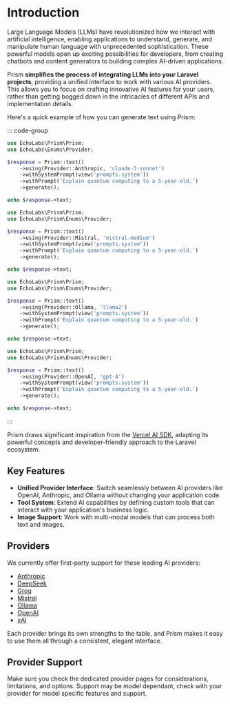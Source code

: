 <script setup>
import ProviderSupport from '../components/ProviderSupport.vue'
</script>

# Introduction

Large Language Models (LLMs) have revolutionized how we interact with artificial intelligence, enabling applications to understand, generate, and manipulate human language with unprecedented sophistication. These powerful models open up exciting possibilities for developers, from creating chatbots and content generators to building complex AI-driven applications.

Prism **simplifies the process of integrating LLMs into your Laravel projects**, providing a unified interface to work with various AI providers. This allows you to focus on crafting innovative AI features for your users, rather than getting bogged down in the intricacies of different APIs and implementation details.

Here's a quick example of how you can generate text using Prism:

::: code-group
```php [Anthropic]
use EchoLabs\Prism\Prism;
use EchoLabs\Enums\Provider;

$response = Prism::text()
    ->using(Provider::Anthropic, 'claude-3-sonnet')
    ->withSystemPrompt(view('prompts.system'))
    ->withPrompt('Explain quantum computing to a 5-year-old.')
    ->generate();

echo $response->text;
```

```php [Mistral]
use EchoLabs\Prism\Prism;
use EchoLabs\Prism\Enums\Provider;

$response = Prism::text()
    ->using(Provider::Mistral, 'mistral-medium')
    ->withSystemPrompt(view('prompts.system'))
    ->withPrompt('Explain quantum computing to a 5-year-old.')
    ->generate();

echo $response->text;
```

```php [Ollama]
use EchoLabs\Prism\Prism;
use EchoLabs\Prism\Enums\Provider;

$response = Prism::text()
    ->using(Provider::Ollama, 'llama2')
    ->withSystemPrompt(view('prompts.system'))
    ->withPrompt('Explain quantum computing to a 5-year-old.')
    ->generate();

echo $response->text;
```

```php [OpenAI]
use EchoLabs\Prism\Prism;
use EchoLabs\Prism\Enums\Provider;

$response = Prism::text()
    ->using(Provider::OpenAI, 'gpt-4')
    ->withSystemPrompt(view('prompts.system'))
    ->withPrompt('Explain quantum computing to a 5-year-old.')
    ->generate();

echo $response->text;
```
:::

Prism draws significant inspiration from the [Vercel AI SDK](https://sdk.vercel.ai/docs/ai-sdk-core), adapting its powerful concepts and developer-friendly approach to the Laravel ecosystem.

## Key Features

- **Unified Provider Interface**: Switch seamlessly between AI providers like OpenAI, Anthropic, and Ollama without changing your application code.
- **Tool System**: Extend AI capabilities by defining custom tools that can interact with your application's business logic.
- **Image Support**: Work with multi-modal models that can process both text and images.

## Providers

We currently offer first-party support for these leading AI providers:

- [Anthropic](https://anthropic.com)
- [DeepSeek]('https://deepseek.com')
- [Groq](https://groq.com)
- [Mistral](https://mistral.ai)
- [Ollama](https://ollama.com)
- [OpenAI](https://openai.com)
- [xAI](https://x.ai/)

Each provider brings its own strengths to the table, and Prism makes it easy to use them all through a consistent, elegant interface.

## Provider Support

Make sure you check the dedicated provider pages for considerations, limitations, and options. Support may be model dependant, check with your provider for model specific features and support.

<ProviderSupport />
